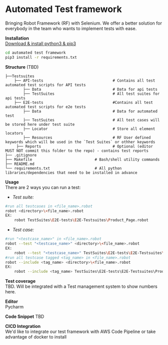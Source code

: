 # Automated Test framework

Bringing Robot Framework (RF) with Selenium.
We offer a better solution for everybody in the team who wants to implement tests with ease.

**Installation**  
[Download & install python3 & pip3](https://www.python.org/)
```bash
cd automated test framework
pip3 install -r requirements.txt
```

**Structure** (TBD)  

    ├──Testsuites
        ├── API-tests                               # Contains all test automated test scripts for API tests
            ├── Data                                # Data for api tests
            ├── TestSuites                          # All test suites for api tests
        ├── E2E-tests                               #Contains all test automated test scripts for e2e tests
            ├── Data                                # Data for automated test
            ├── TestSuites                          # All test cases will be stored here under test suite
            ├── Locator                             # Store all element locators
            ├── Resources                           # RF User defined keywords which will be used in the `Test Suites` or othher keywords
         ├── Reports                                # Optional (editor MUST NOT commit this folder to the repo) - contains test reports
    ├── .gitignore                          
    ├── Makefile                            # Bash/shell utility commands
    ├── README.md
    └── requirements.txt                    # All python libraries/dependencies that need to be installed in advance 

**Usage**  
There are 2 ways you can run a test:  
- *Test suite:*
```bash
#run all testcases in <file_name>.robot
robot <directory>\<file_name>.robot
EX:
    robot TestSuites\E2E-tests\E2E-Testsuites\Product_Page.robot
```

- *Test case:* 
```bash
#run "<testcase_name>" in <file_name>.robot
robot --test "<testcase_name>" <directory>\<file_name>.robot
EX:
    robot --test "<testcase_name>" TestSuites\E2E-tests\E2E-Testsuites\Product_Page.robot
#run all testcase tagged <tag_name> in <file_name>.robot
robot --include <tag_name> <directory>\<file_name>.robot
EX:
    robot --include <tag_name> TestSuites\E2E-tests\E2E-Testsuites\Product_Page.robot
```

**Test coverage**  
TBD. Will be integrated with a Test management system to show numbers here.

**Editor**  
Pycharm

**Code Snippet**
TBD

**CICD Integration**  
We'd like to integrate our test framework with AWS Code Pipeline or take advantage of docker to install